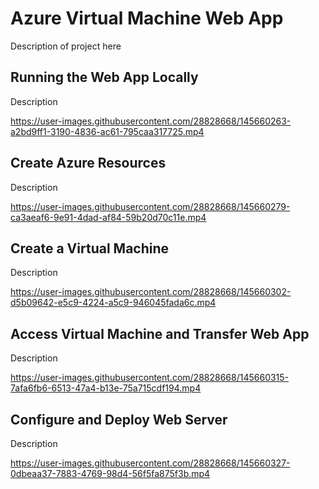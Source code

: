 # Azure Virtual Machine Web App

Description of project here

## Running the Web App Locally

Description

https://user-images.githubusercontent.com/28828668/145660263-a2bd9ff1-3190-4836-ac61-795caa317725.mp4

## Create Azure Resources

Description

https://user-images.githubusercontent.com/28828668/145660279-ca3aeaf6-9e91-4dad-af84-59b20d70c11e.mp4

## Create a Virtual Machine

Description

https://user-images.githubusercontent.com/28828668/145660302-d5b09642-e5c9-4224-a5c9-946045fada6c.mp4

## Access Virtual Machine and Transfer Web App

Description

https://user-images.githubusercontent.com/28828668/145660315-7afa6fb6-6513-47a4-b13e-75a715cdf194.mp4

## Configure and Deploy Web Server

Description

https://user-images.githubusercontent.com/28828668/145660327-0dbeaa37-7883-4769-98d4-56f5fa875f3b.mp4
